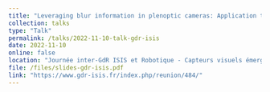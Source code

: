 ```yaml
---
title: "Leveraging blur information in plenoptic cameras: Application to metric depth estimation"
collection: talks
type: "Talk"
permalink: /talks/2022-11-10-talk-gdr-isis
date: 2022-11-10
online: false
location: "Journée inter-GdR ISIS et Robotique - Capteurs visuels émergents pour la robotique, Paris, France"
file: /files/slides-gdr-isis.pdf
link: "https://www.gdr-isis.fr/index.php/reunion/484/"
---
```

